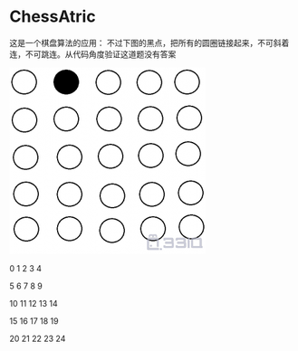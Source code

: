 # ChessAtric
这是一个棋盘算法的应用：
不过下图的黑点，把所有的圆圈链接起来，不可斜着连，不可跳连。从代码角度验证这道题没有答案

![image](https://github.com/ljl160139/ChessAtric/blob/master/chess.png)



  0      1      2     3      4 

  5      6      7     8      9 

  10    11     12    13     14 

  15    16     17    18     19

  20    21     22    23     24 
